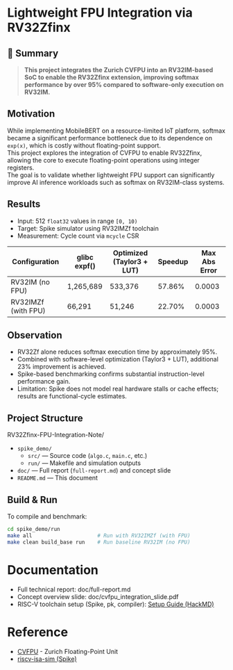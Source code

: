 # Lightweight FPU Integration via RV32Zfinx

## 📌 Summary
> **This project integrates the Zurich CVFPU into an RV32IM-based SoC to enable the RV32Zfinx extension, improving softmax performance by over 95% compared to software-only execution on RV32IM.**


## Motivation
While implementing MobileBERT on a resource-limited IoT platform, softmax became a significant performance bottleneck due to its dependence on `exp(x)`, which is costly without floating-point support.  
This project explores the integration of CVFPU to enable RV32Zfinx, allowing the core to execute floating-point operations using integer registers.  
The goal is to validate whether lightweight FPU support can significantly improve AI inference workloads such as softmax on RV32IM-class systems.

## Results
- Input: 512 `float32` values in range `[0, 10)`
- Target: Spike simulator using RV32IMZf toolchain
- Measurement: Cycle count via `mcycle` CSR

| Configuration           | glibc expf() | Optimized (Taylor3 + LUT) | Speedup    | Max Abs Error |
|-------------------------|--------------|----------------------------|------------|----------------|
| RV32IM (no FPU)         | 1,265,689    | 533,376                    | 57.86%     | 0.0003         |
| RV32IMZf (with FPU)     | 66,291       | 51,246                     | 22.70%     | 0.0003         |

## Observation
- RV32Zf alone reduces softmax execution time by approximately 95%.
- Combined with software-level optimization (Taylor3 + LUT), additional 23% improvement is achieved.
- Spike-based benchmarking confirms substantial instruction-level performance gain.
- Limitation: Spike does not model real hardware stalls or cache effects; results are functional-cycle estimates.

## Project Structure
RV32Zfinx-FPU-Integration-Note/
- `spike_demo/`
  - `src/` — Source code (`algo.c`, `main.c`, etc.)
  - `run/` — Makefile and simulation outputs
- `doc/` — Full report (`full-report.md`) and concept slide
- `README.md` — This document

## Build & Run
To compile and benchmark:
```bash
cd spike_demo/run
make all                     # Run with RV32IMZf (with FPU)
make clean build_base run    # Run baseline RV32IM (no FPU)
```

# Documentation
- Full technical report: doc/full-report.md
- Concept overview slide: doc/cvfpu_integration_slide.pdf
- RISC-V toolchain setup (Spike, pk, compiler): [Setup Guide (HackMD)](https://hackmd.io/Ouj3SnvZTQ-1iiaWfvpPMQ)

# Reference
- [CVFPU](https://github.com/openhwgroup/cvfpu) - Zurich Floating-Point Unit
- [riscv-isa-sim (Spike)](https://github.com/riscv/riscv-isa-sim)

